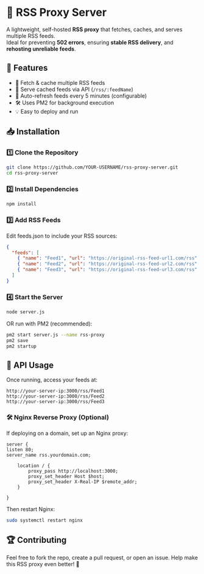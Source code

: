 # 🚀 RSS Proxy Server

A lightweight, self-hosted **RSS proxy** that fetches, caches, and serves multiple RSS feeds.  
Ideal for preventing **502 errors**, ensuring **stable RSS delivery**, and **rehosting unreliable feeds**.

## 🎯 Features

- 📡 Fetch & cache multiple RSS feeds
- 🚀 Serve cached feeds via API (`/rss/:feedName`)
- 🔄 Auto-refresh feeds every 5 minutes (configurable)
- 🛠 Uses PM2 for background execution
- 💡 Easy to deploy and run

## 📥 Installation

### 1️⃣ Clone the Repository

```sh
git clone https://github.com/YOUR-USERNAME/rss-proxy-server.git
cd rss-proxy-server
```

### 2️⃣ Install Dependencies

```sh
npm install
```

### 3️⃣ Add RSS Feeds

Edit feeds.json to include your RSS sources:

```json
{
  "feeds": [
    { "name": "Feed1", "url": "https://original-rss-feed-url1.com/rss" },
    { "name": "Feed2", "url": "https://original-rss-feed-url2.com/rss" },
    { "name": "Feed3", "url": "https://original-rss-feed-url3.com/rss" }
  ]
}
```

### 4️⃣ Start the Server

```sh
node server.js
```

OR run with PM2 (recommended):

```sh
pm2 start server.js --name rss-proxy
pm2 save
pm2 startup
```

## 🔗 API Usage

Once running, access your feeds at:

```
http://your-server-ip:3000/rss/Feed1
http://your-server-ip:3000/rss/Feed2
http://your-server-ip:3000/rss/Feed3
```

### 🛠 Nginx Reverse Proxy (Optional)

If deploying on a domain, set up an Nginx proxy:

```
server {
listen 80;
server_name rss.yourdomain.com;

    location / {
        proxy_pass http://localhost:3000;
        proxy_set_header Host $host;
        proxy_set_header X-Real-IP $remote_addr;
    }

}
```

Then restart Nginx:

```sh
sudo systemctl restart nginx
```

## 🏆 Contributing

Feel free to fork the repo, create a pull request, or open an issue.
Help make this RSS proxy even better! 🚀
